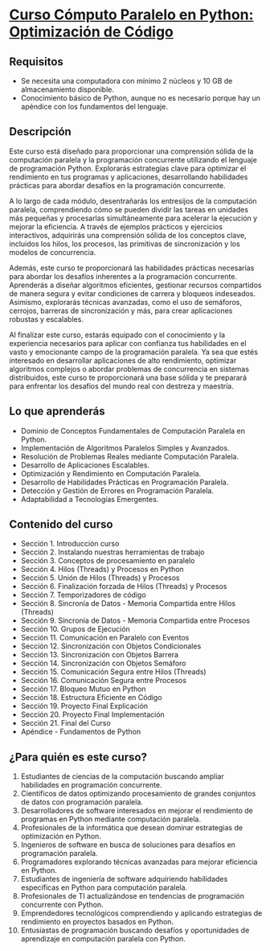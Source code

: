 # [Curso Cómputo Paralelo en Python: Optimización de Código](https://www.udemy.com/user/axel-francisco-munguia-quintero/)

## Requisitos

* Se necesita una computadora con mínimo 2 núcleos y 10 GB de almacenamiento disponible.
* Conocimiento básico de Python, aunque no es necesario porque hay un apéndice con los fundamentos del lenguaje.

## Descripción

Este curso está diseñado para proporcionar una comprensión sólida de la computación paralela y la programación concurrente utilizando el lenguaje de programación Python. Explorarás estrategias clave para optimizar el rendimiento en tus programas y aplicaciones, desarrollando habilidades prácticas para abordar desafíos en la programación concurrente. 

A lo largo de cada módulo, desentrañarás los entresijos de la computación paralela, comprendiendo cómo se pueden dividir las tareas en unidades más pequeñas y procesarlas simultáneamente para acelerar la ejecución y mejorar la eficiencia. A través de ejemplos prácticos y ejercicios interactivos, adquirirás una comprensión sólida de los conceptos clave, incluidos los hilos, los procesos, las primitivas de sincronización y los modelos de concurrencia.

Además, este curso te proporcionará las habilidades prácticas necesarias para abordar los desafíos inherentes a la programación concurrente. Aprenderás a diseñar algoritmos eficientes, gestionar recursos compartidos de manera segura y evitar condiciones de carrera y bloqueos indeseados. Asimismo, explorarás técnicas avanzadas, como el uso de semáforos, cerrojos, barreras de sincronización y más, para crear aplicaciones robustas y escalables.

Al finalizar este curso, estarás equipado con el conocimiento y la experiencia necesarios para aplicar con confianza tus habilidades en el vasto y emocionante campo de la programación paralela. Ya sea que estés interesado en desarrollar aplicaciones de alto rendimiento, optimizar algoritmos complejos o abordar problemas de concurrencia en sistemas distribuidos, este curso te proporcionará una base sólida y te preparará para enfrentar los desafíos del mundo real con destreza y maestría.

## Lo que aprenderás

- Dominio de Conceptos Fundamentales de Computación Paralela en Python.
- Implementación de Algoritmos Paralelos Simples y Avanzados.
- Resolución de Problemas Reales mediante Computación Paralela.
- Desarrollo de Aplicaciones Escalables.
- Optimización y Rendimiento en Computación Paralela.
- Desarrollo de Habilidades Prácticas en Programación Paralela.
- Detección y Gestión de Errores en Programación Paralela.
- Adaptabilidad a Tecnologías Emergentes.

## Contenido del curso

- Sección 1. Introducción curso
- Sección 2. Instalando nuestras herramientas de trabajo
- Sección 3. Conceptos de procesamiento en paralelo
- Sección 4. Hilos (Threads) y Procesos en Python
- Sección 5. Unión de Hilos (Threads) y Procesos
- Sección 6. Finalización forzada de Hilos (Threads) y Procesos
- Sección 7. Temporizadores de código
- Sección 8. Sincronía de Datos - Memoria Compartida entre Hilos (Threads)
- Sección 9. Sincronía de Datos - Memoria Compartida entre Procesos
- Sección 10. Grupos de Ejecución
- Sección 11. Comunicación en Paralelo con Eventos
- Sección 12. Sincronización con Objetos Condicionales
- Sección 13. Sincronización con Objetos Barrera
- Sección 14. Sincronización con Objetos Semáforo
- Sección 15. Comunicación Segura entre Hilos (Threads)
- Sección 16. Comunicación Segura entre Procesos
- Sección 17. Bloqueo Mutuo en Python
- Sección 18. Estructura Eficiente en Código
- Sección 19. Proyecto Final Explicación
- Sección 20. Proyecto Final Implementación
- Sección 21. Final del Curso
- Apéndice - Fundamentos de Python

## ¿Para quién es este curso?

1. Estudiantes de ciencias de la computación buscando ampliar habilidades en programación concurrente.
2. Científicos de datos optimizando procesamiento de grandes conjuntos de datos con programación paralela.
3. Desarrolladores de software interesados en mejorar el rendimiento de programas en Python mediante computación paralela.
4. Profesionales de la informática que desean dominar estrategias de optimización en Python.
5. Ingenieros de software en busca de soluciones para desafíos en programación paralela.
6. Programadores explorando técnicas avanzadas para mejorar eficiencia en Python.
7. Estudiantes de ingeniería de software adquiriendo habilidades específicas en Python para computación paralela.
8. Profesionales de TI actualizándose en tendencias de programación concurrente con Python.
9. Emprendedores tecnológicos comprendiendo y aplicando estrategias de rendimiento en proyectos basados en Python.
10. Entusiastas de programación buscando desafíos y oportunidades de aprendizaje en computación paralela con Python.

